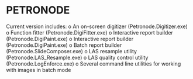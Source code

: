# PETRONODE
Current version includes:
o An on-screen digitizer (Petronode.Digitizer.exe)
o Function fitter (Petronode.DigiFitter.exe)
o Interactive report builder (Petronode.DigiPaint.exe)
o Interactive report builder (Petronode.DigiPaint.exe)
o Batch report builder (Petronode.SlideComposer.exe)
o LAS resample utility (Petronode.LAS_Resample.exe)
o LAS quality control utility (Petronode.LogEnforce.exe)
o Several command line utilities for working with images in batch mode
